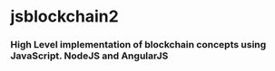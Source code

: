 # jsblockchain2
### High Level implementation of blockchain concepts using JavaScript. NodeJS and AngularJS
